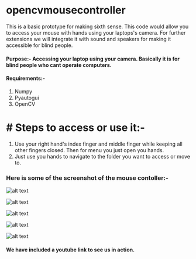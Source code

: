 # opencvmousecontroller

This is a basic prototype for making sixth sense. This code would allow you to access your mouse with hands using your laptops's camera. For further extensions we will integrate it with sound and speakers for making it accessible for blind people.
 
 #### Purpose:- Accessing your laptop using your camera. Basically it is for blind people who cant operate computers.
 
 #### Requirements:-
 1. Numpy
 2. Pyautogui
 3. OpenCV
 
 #  # Steps to access or use it:-
 
 1. Use your right hand's index finger and middle finger while keeping all other fingers closed. Then for menu you just open you hands.
 2. Just use you hands to navigate to the folder you want to access or move to.
 
 ### Here is some of the screenshot of the mouse contoller:-
 
 ![alt text](https://github.com/infochirag/opencvmousecontroller/blob/master/src/Screenshot%20from%202018-12-01%2018-46-51.png "First image")
 
 ![alt text](https://github.com/infochirag/opencvmousecontroller/blob/master/src/Screenshot%20from%202018-12-01%2018-47-01.png "Second image")
 
 ![alt text](https://github.com/infochirag/opencvmousecontroller/blob/master/src/Screenshot%20from%202018-12-01%2018-47-12.png "Third image")
 
 ![alt text](https://github.com/infochirag/opencvmousecontroller/blob/master/src/Screenshot%20from%202018-12-01%2018-47-12.png "Fourth image")
 
 ![alt text](https://github.com/infochirag/opencvmousecontroller/blob/master/src/Screenshot%20from%202018-12-01%2018-47-12.png "Fifth image")
 #### We have included a youtube link to see us in action.
 
